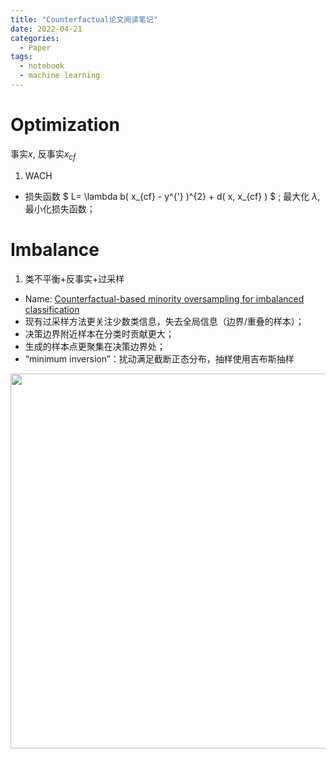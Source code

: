 ```yaml
---
title: "Counterfactual论文阅读笔记"
date: 2022-04-21
categories:
  - Paper
tags:
  - notebook
  - machine learning
---
```

<script type="text/javascript">
	$(document).ready(function() {
	    //为超链接加上target='_blank'属性
		$('a[href^="http"]').each(function() {
			$(this).attr('target', '_blank');
		});
	});
</script>

#  Optimization
事实$x$, 反事实$x_{cf}$
1. WACH
- 损失函数 $ L= \lambda b( x_{cf} - y^{'} )^{2} + d( x, x_{cf} ) $ ; 
  最大化 $\lambda$, 最小化损失函数；




# Imbalance

1. 类不平衡+反事实+过采样
  - Name: <a href="http://arxiv.org/abs/2008.09488" target="_blank">
    Counterfactual-based minority oversampling for imbalanced classification </a>
   - 现有过采样方法更关注少数类信息，失去全局信息（边界/重叠的样本）；
   - 决策边界附近样本在分类时贡献更大；
   - 生成的样本点更聚集在决策边界处；
   - “minimum inversion”：扰动满足截断正态分布，抽样使用吉布斯抽样
  <img src="{{site.baseurl}}/my_pics/c_1.jpg" width=600>